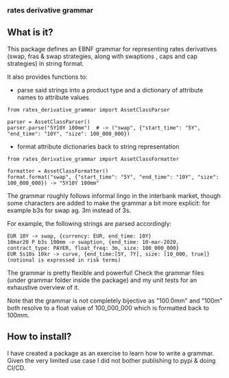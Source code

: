 ### rates derivative grammar

## What is it?

This package defines an EBNF grammar for representing rates derivatives (swap, fras & swap strategies, along with swaptions
, caps and cap strategies) in string format.
 
It also provides functions to:

 - parse said strings into a product type and a dictionary of attribute names to attribute values
```
from rates_derivative_grammar import AssetClassParser

parser = AssetClassParser()
parser.parse("5Y10Y 100mm")  # -> ("swap", {"start_time": "5Y", "end_time": "10Y", "size": 100_000_000})
```
 
 - format attribute dictionaries back to string representation
```
from rates_derivative_grammar import AssetClassFormatter

formatter = AssetClassFormatter()
format.format("swap", {"start_time": "5Y", "end_time": "10Y", "size": 100_000_000}) -> "5Y10Y 100mm"
```  

The grammar roughly follows informal lingo in the interbank market, though some characters are added to make 
the grammar a bit more explicit: for example b3s for swap ag. 3m instead of 3s. 

For example, the following strings are parsed accordingly:
```
EUR 10Y -> swap, {currency: EUR, end_time: 10Y}
10mar20 P b3s 100mm -> swaption, {end_time: 10-mar-2020, contract_type: PAYER, float_freq: 3m, size: 100_000_000}
EUR 5s10s 10kr -> curve, {end_time:[5Y, 7Y], size: [10_000, true]} (notional is expressed in risk terms)
```
The grammar is pretty flexible and powerful! Check the grammar files (under grammar folder inside the package) and my 
unit tests for an exhaustive overview of it.

Note that the grammar is not completely bijective as "100.0mm" and "100m" both resolve to a float value of 100_000_000 
which is formatted back to 100mm.

## How to install?

I have created a package as an exercise to learn how to write a grammar. Given the very limited use case I did not bother 
publishing to pypi & doing CI/CD.